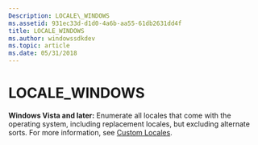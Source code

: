 ```yaml
---
Description: LOCALE\_WINDOWS
ms.assetid: 931ec33d-d1d0-4a6b-aa55-61db2631dd4f
title: LOCALE_WINDOWS
ms.author: windowssdkdev
ms.topic: article
ms.date: 05/31/2018
---
```


# LOCALE\_WINDOWS

**Windows Vista and later:** Enumerate all locales that come with the operating system, including replacement locales, but excluding alternate sorts. For more information, see [Custom Locales](custom-locales.md).

 

 



